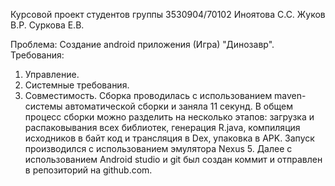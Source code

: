 Курсовой проект студентов группы 3530904/70102 Иноятова С.С. Жуков В.Р. Суркова Е.В.

Проблема: Создание android приложения (Игра) "Динозавр".
Требования:
1) Управление.
2) Системные требования.
3) Совместимость. 
Сборка проводилась с использованием maven- системы автоматической сборки и заняла 11 секунд. В общем процесс сборки можно разделить на несколько этапов: загрузка и распаковывания всех библиотек, генерация R.java, компиляция исходников в байт код и трансляция в Dex, упаковка в APK. Запуск производился с использованием эмулятора Nexus 5. Далее с использованием Android studio и git был создан коммит и отправлен в репозиторий на github.com.
